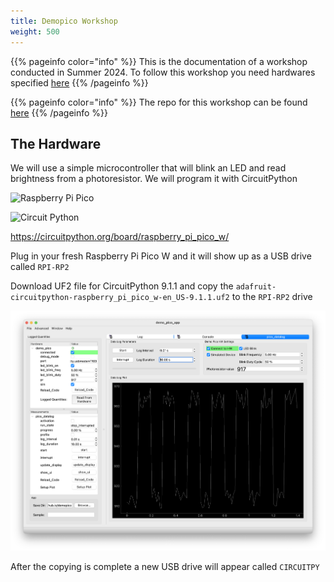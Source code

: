 ```yaml
---
title: Demopico Workshop
weight: 500
---
```


{{% pageinfo color="info" %}}
This is the documentation of a workshop conducted in Summer 2024. To follow this workshop you need hardwares specified [here](/docs/500_demopico-docs/100_demo_pico_hw/#hardware-overview)
{{% /pageinfo %}}



{{% pageinfo color="info" %}}
The repo for this workshop can be found [here](https://github.com/ScopeFoundry/demopico)
{{% /pageinfo %}}



## The Hardware

We will use a simple microcontroller that will blink an LED and read brightness from a photoresistor. We will program it with CircuitPython 

![Raspberry Pi Pico](https://www.raspberrypi.com/documentation/microcontrollers/images/pico-pinout.svg)

![Circuit Python](https://circuitpython.org/assets/images/logo-dark@2x.png)

https://circuitpython.org/board/raspberry_pi_pico_w/

Plug in your fresh Raspberry Pi Pico W and it will show up as a USB drive called `RPI-RP2`

Download UF2 file for CircuitPython 9.1.1 and copy the `adafruit-circuitpython-raspberry_pi_pico_w-en_US-9.1.1.uf2` to the `RPI-RP2` drive

![alt text](app_screenshot.png)

After the copying is complete a new USB drive will appear called `CIRCUITPY`